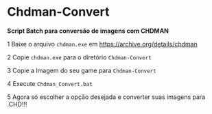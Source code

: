 # Chdman-Convert
 **Script Batch para conversão de imagens com CHDMAN**

1 Baixe o arquivo `chdman.exe` em https://archive.org/details/chdman

2 Copie `chdman.exe` para o diretório `Chdman-Convert`

3 Copie a Imagem do seu game para `Chdman-Convert`

4 Execute `Chdman_Convert.bat`

5 Agora só escolher a opção desejada e converter suas imagens para .CHD!!!
